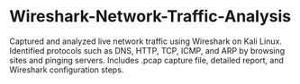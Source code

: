 # Wireshark-Network-Traffic-Analysis
Captured and analyzed live network traffic using Wireshark on Kali Linux. Identified protocols such as DNS, HTTP, TCP, ICMP, and ARP by browsing sites and pinging servers. Includes .pcap capture file, detailed report, and Wireshark configuration steps.
